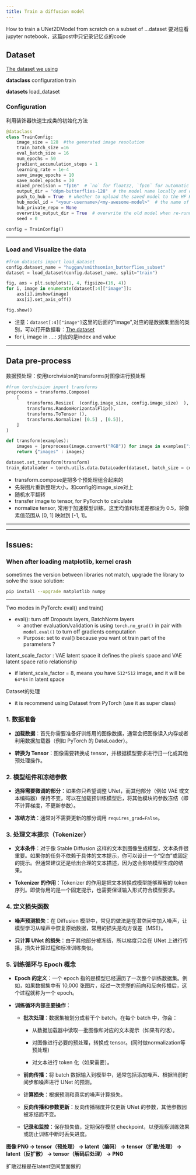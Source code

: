 ```yaml
---
title: Train a diffusion model
---
```

How to train a UNet2DModel from scratch on a subset of ...dataset
要对应看jupyter notebook，这篇post中只记录记忆点的code
## Dataset
[The dataset we using ](https://huggingface.co/datasets/huggan/smithsonian_butterflies_subset)

**dataclass**
configuration train 


**datasets**
load_dataset
### Configuration
利用装饰器快速生成类的初始化方法
```python
@dataclass
class TrainConfig:
    image_size = 128  #the generated image resolution
    train_batch_size =16
    eval_batch_size = 16
    num_epochs = 50
    gradient_accumulation_steps = 1
    learning_rate = 1e-4
    save_image_epochs = 10
    save_model_epochs = 30
    mixed_precision = "fp16"  # `no` for float32, `fp16` for automatic mixed precision
    output_dir = "ddpm-butterflies-128"  # the model name locally and on the HF Hub
    push_to_hub = True  # whether to upload the saved model to the HF Hub
    hub_model_id = "<your-username>/<my-awesome-model>"  # the name of the repository to create on the HF Hub
    hub_private_repo = None
    overwrite_output_dir = True  # overwrite the old model when re-running the notebook
    seed = 0

config = TrainConfig()

```
---

### Load and Visualize the data
```python
#from datasets import load_dataset
config.dataset_name = "huggan/smithsonian_butterflies_subset"
dataset = load_dataset(config.dataset_name, split="train")

fig, axs = plt.subplots(1, 4, figsize=(16, 4))
for i, image in enumerate(dataset[:4]["image"]):
    axs[i].imshow(image)
    axs[i].set_axis_off()

fig.show()
```

* 注意：`dataset[:4]["image"]`这里的后面的"image",对应的是数据集里面的类别，可以打开数据看：[The dataset](https://huggingface.co/datasets/huggan/smithsonian_butterflies_subset)
* for i, image in ....: 对应的是index and value
---
## Data pre-process 

数据预处理：使用torchvision的transforms对图像进行预处理
```python
#from torchvision import transforms
preprocess = transforms.Compose(
    [
        transforms.Resize(  (config.image_size, config.image_size)  ),
        transforms.RandomHorizontalFlip(),
        transforms.ToTensor (),
        transforms.Normalize( [0.5] , [0.5]),
    ]
)

def transform(examples):
    images = [preprocess(image.convert("RGB")) for image in examples["image"]] 
    return {"images" : images}

dataset.set_transform(transform)
train_dataloader = torch.utils.data.DataLoader(dataset, batch_size = config.train_batch_size, shuffle = True)
```
* transform.compose是把多个预处理组合起来的
* 先将图片重新整理大小，和config的image_size对上
* 随机水平翻转
* transfer image to tensor, for PyTorch to calculate
* normalize tensor, 常用于加速模型训练。这里均值和标准差都设为 0.5，将像素值范围从 \[0, 1] 映射到 \[-1, 1]。

---


---
## Issues:
### When after loading matplotlib, kernel crash

sometimes the version between libraries not match, upgrade the library to solve the issue
solution:
```bash
pip install --upgrade matplotlib numpy
```






---

Two modes in PyTorch: eval() and train()
* eval(): turn off Dropouts layers, BatchNorm layers
	* another evaluation/validation is using `torch.no_grad()` in pair with `model.eval()` to turn off gradients computation
	* Purpose: set to eval() because you want ot train part of the parameters ?





latent_scale_factor : VAE latent space
it defines the pixels space and VAE latent space ratio relationship
* if latent_scale_factor = 8, means you have `512*512` image, and it will be `64*64` in latent space



Dataset的处理
* it is recommend using Dataset from PyTorch (use it as super class)



### 1. 数据准备

- **加载数据**：首先你需要准备好训练用的图像数据，通常会把图像读入内存或者利用数据加载器（例如 PyTorch 的 DataLoader）。
    
- **转换为 Tensor**：图像需要转换成 tensor，并根据模型要求进行归一化或其他预处理操作。
    

### 2. 模型组件和冻结参数

- **选择需要微调的部分**：如果你只希望调整 UNet，而其他部分（例如 VAE 或文本编码器）保持不变，可以在加载预训练模型后，将其他模块的参数冻结（即不计算梯度，不更新参数）。
    
- **冻结方法**：通常对不需要更新的部分调用 `requires_grad=False`。
    

### 3. 处理文本提示（Tokenizer）

- **文本条件**：对于像 Stable Diffusion 这样的文本到图像生成模型，文本条件很重要。如果你的任务不依赖于具体的文本提示，你可以设计一个“空白”或固定的提示。但通常建议还是给出合理的文本描述，因为这会影响模型生成的结果。
    
- **Tokenizer 的作用**：Tokenizer 的作用是把文本转换成模型能够理解的 token 序列。即使你用的是一个固定提示，也需要保证输入形式符合模型要求。
    

### 4. 定义损失函数

- **噪声预测损失**：在 Diffusion 模型中，常见的做法是在潜空间中加入噪声，让模型学习从噪声中恢复原始数据，常用的损失是均方误差（MSE）。
    
- **只计算 UNet 的损失**：由于其他部分被冻结，所以梯度只会在 UNet 上进行传播，损失计算过程和标准训练类似。
    

### 5. 训练循环与 Epoch 概念

- **Epoch 的定义**：一个 epoch 指的是模型已经遍历了一次整个训练数据集。例如，如果数据集中有 10,000 张图片，经过一次完整的前向和反向传播后，这个过程就称为一个 epoch。
    
- **训练循环内部主要操作**：
    
    - **批次处理**：数据集被划分成若干个 batch。在每个 batch 中，你会：
        
        - 从数据加载器中读取一批图像和对应的文本提示（如果有的话）。
            
        - 对图像进行必要的预处理，转换成 tensor。(同时做normalization等预处理)
            
        - 对文本进行 token 化（如果需要）。
            
    - **前向传播**：将 batch 数据输入到模型中，通常包括添加噪声、根据当前时间步和噪声进行 UNet 的预测。
        
    - **计算损失**：根据预测和真实的噪声计算损失。
        
    - **反向传播和参数更新**：反向传播梯度并仅更新 UNet 的参数，其他参数因被冻结而不变。
        
    - **记录和监控**：保存损失值，定期保存模型 checkpoint，以便观察训练效果或防止训练中断时丢失进度。



**图像 PNG → tensor（预处理） → latent（编码） → tensor（扩散/处理） → latent（反扩散） → tensor（解码后处理） → PNG**

扩散过程是在latent空间里面做的



